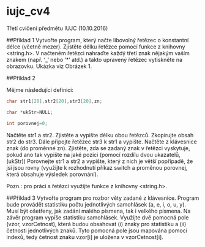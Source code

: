 # iujc_cv4
Třetí cvičení předmětu IUJC (10.10.2016)

##Příklad 1
 Vytvořte program, který načte libovolný řetězec o konstantní délce (včetně mezer). Zjistěte délku řetězce pomocí funkce z knihovny <string.h>. V načteném řetězci nahraďte každý třetí znak nějakým vaším znakem (např. ‘_‘ nebo ‘*’ atd.) a takto upravený řetězec vytiskněte na obrazovku. Ukázka viz Obrázek 1. 
 
##Příklad 2
 

 Mějme následující definici: 
```c
char str1[20],str2[20],str3[20],zn; 

char *ukStr=NULL; 

int porovnej=0; 
```
Načtěte str1 a str2. Zjistěte a vypište délku obou řetězců. Zkopírujte obsah str2 do str3. Dále připojte řetězec str3 k str1 a vypište. Načtěte z klávesnice znak (do proměnné zn). Zjistěte, zda se zadaný znak v řetězci vyskytuje, pokud ano tak vypište na jaké pozici (pomocí rozdílu dvou ukazatelů, (ukStr)) Porovnejte str1 a str2 a vypište, který z nich je větší popřípadě, že jsi jsou rovny (využijte k rozhodnutí příkaz switch a proměnou porovnej, která obsahuje výsledek porovnání). 

Pozn.: pro práci s řetězci využijte funkce z knihovny <string.h>. 
 
##Příklad 3
Vytvořte program pro rozbor věty zadané z klávesnice. Program bude provádět statistiku počtu jednotlivých samohlásek (a, e, i, o, u, y). Musí být ošetřeny, jak zadání malého písmena, tak i velkého písmena. Na závěr program vypíše statistiku samohlásek. Využijte dvě pomocná pole (vzor, vzorCetnost), která budou obsahovat (i) znaky pro statistiku a (ii) četnosti jednotlivých znaků. Tyto pomocná pole jsou mapována pomocí indexů, tedy četnost znaku vzor[i] je uložena v vzorCetnost[i]. 
